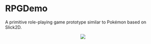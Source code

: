 # RPGDemo
A primitive role-playing game prototype similar to Pokémon based on Slick2D.

<p align="center">
  <img src="http://manueljoswig.com/files/screenshots/rpgdemo.png" />
</p>
